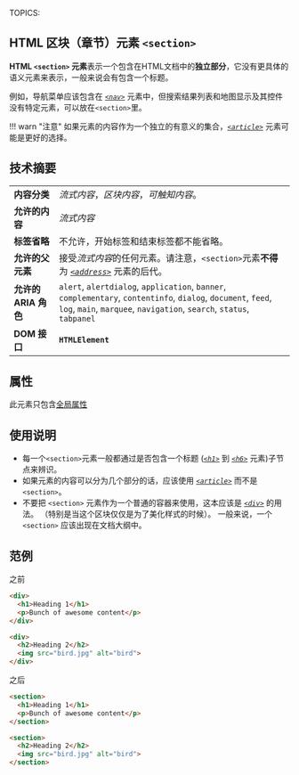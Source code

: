 TOPICS: <section>

# HTML 区块（章节）元素 `<section>`

**HTML `<section>` 元素**表示一个包含在HTML文档中的**独立部分**，它没有更具体的语义元素来表示，一般来说会有包含一个标题。

例如，导航菜单应该包含在 *[`<nav>`](/zh-hans/webfrontend/<nav>)* 元素中，但搜索结果列表和地图显示及其控件没有特定元素，可以放在`<section>`里。

!!! warn "注意"
    如果元素的内容作为一个独立的有意义的集合，*[`<article>`](/zh-hans/webfrontend/<article>)* 元素可能是更好的选择。

## 技术摘要

|  |  |
| :-- | :-- |
| **内容分类** | *流式内容*，*区块内容*，*可触知内容*。 |
| **允许的内容** | *流式内容* |
| **标签省略** | 不允许，开始标签和结束标签都不能省略。|
| **允许的父元素** | 接受*流式内容*的任何元素。请注意，`<section>`元素**不得**为 *[`<address>`](/zh-hans/webfrontend/<address>)* 元素的后代。 |
| **允许的 ARIA 角色** | `alert`, `alertdialog`, `application`, `banner`, `complementary`, `contentinfo`, `dialog`, `document`, `feed`, `log`, `main`, `marquee`, `navigation`, `search`, `status`, `tabpanel` |
| **DOM 接口** | **`HTMLElement`** |

## 属性

此元素只包含[全局属性](/zh-hans/webfrontend/HTML_Global_Attributes)

## 使用说明

- 每一个`<section>`元素一般都通过是否包含一个标题
(*[`<h1>`](/zh-hans/webfrontend/<h1>)* 到 *[`<h6>`](/zh-hans/webfrontend/<h6>)* 元素)子节点来辨识。
- 如果元素的内容可以分为几个部分的话，应该使用 *[`<article>`](/zh-hans/webfrontend/<article>)* 而不是 `<section>`。
- 不要把 `<section>` 元素作为一个普通的容器来使用，这本应该是 *[`<div>`](/zh-hans/webfrontend/<div>)* 的用法。
（特别是当这个区块仅仅是为了美化样式的时候）。
一般来说，一个 `<section>` 应该出现在文档大纲中。

## 范例

之前

```html
<div>
  <h1>Heading 1</h1>
  <p>Bunch of awesome content</p>
</div>

<div>
  <h2>Heading 2</h2>
  <img src="bird.jpg" alt="bird">
</div>
```

之后

```html
<section>
  <h1>Heading 1</h1>
  <p>Bunch of awesome content</p>
</section>

<section>
  <h2>Heading 2</h2>
  <img src="bird.jpg" alt="bird">
</section>
```
